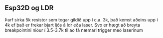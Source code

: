 ## Esp32D og LDR
Þarf sirka 5k resistor sem togar gildið upp í c.a. 3k, það kemst aðeins upp í 4k ef það er frekar bjart ljós á ldr eða laser. Svo er hægt að breyta breakpointini niður í 3.5-3.7k til að fá næmari trigger með laserinum
